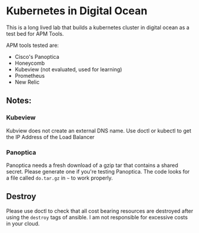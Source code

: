# Kubernetes in Digital Ocean

This is a long lived lab that builds a kubernetes cluster in digital ocean as a test bed for APM Tools.

APM tools tested are:
- Cisco's Panoptica
- Honeycomb
- Kubeview (not evaluated, used for learning)
- Prometheus
- New Relic

## Notes:

### Kubeview
Kubview does not create an external DNS name. Use doctl or kubectl to get the IP Address of the Load Balancer

### Panoptica
Panoptica needs a fresh download of a gzip tar that contains a shared secret.
Please generate one if you're testing Panoptica.
The code looks for a file called `do.tar.gz` in `~` to work properly.

## Destroy
Please use doctl to check that all cost bearing resources are destroyed after using the `destroy` tags of ansible. I am not responsible for excessive costs in your cloud.
